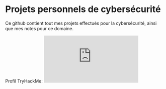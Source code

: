 # Projets personnels de cybersécurité 

Ce github contient tout mes projets effectués pour la cybersécurité, ainsi que mes notes pour ce domaine.

Profil TryHackMe: <iframe src="https://tryhackme.com/api/v2/badges/public-profile?userPublicId=2321483" style='border:none;'></iframe>